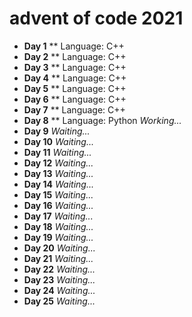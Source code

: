 # advent of code 2021
* **Day 1** \*\* Language: C++
* **Day 2** \*\* Language: C++
* **Day 3** \*\* Language: C++
* **Day 4** \*\* Language: C++
* **Day 5** \*\* Language: C++
* **Day 6** \*\* Language: C++
* **Day 7** \*\* Language: C++
* **Day 8** \*\* Language: Python *Working...*
* **Day 9** *Waiting...*
* **Day 10** *Waiting...*
* **Day 11** *Waiting...*
* **Day 12** *Waiting...*
* **Day 13** *Waiting...*
* **Day 14** *Waiting...*
* **Day 15** *Waiting...*
* **Day 16** *Waiting...*
* **Day 17** *Waiting...*
* **Day 18** *Waiting...*
* **Day 19** *Waiting...*
* **Day 20** *Waiting...*
* **Day 21** *Waiting...*
* **Day 22** *Waiting...*
* **Day 23** *Waiting...*
* **Day 24** *Waiting...*
* **Day 25** *Waiting...*
